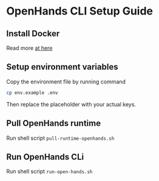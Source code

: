 # OpenHands CLI Setup Guide

## Install Docker

Read more [at here](https://docs.docker.com/engine/install/)

## Setup environment variables

Copy the environment file by running command

```bash
cp env.example .env
```

Then replace the placeholder with your actual keys.

## Pull OpenHands runtime

Run shell script `pull-runtime-openhands.sh`

## Run OpenHands CLi

Run shell script `run-open-hands.sh`
